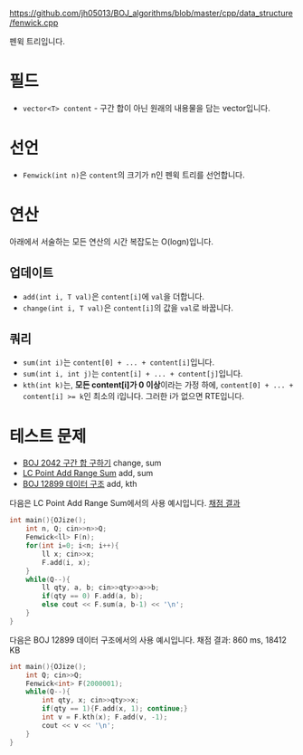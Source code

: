 https://github.com/jh05013/BOJ_algorithms/blob/master/cpp/data_structure/fenwick.cpp

펜윅 트리입니다.

# 필드
- `vector<T> content` - 구간 합이 아닌 원래의 내용물을 담는 vector입니다.

# 선언
- `Fenwick(int n)`은 `content`의 크기가 n인 펜윅 트리를 선언합니다.

# 연산
아래에서 서술하는 모든 연산의 시간 복잡도는 O(logn)입니다.

## 업데이트
- `add(int i, T val)`은 `content[i]`에 `val`을 더합니다.
- `change(int i, T val)`은 `content[i]`의 값을 `val`로 바꿉니다.

## 쿼리
- `sum(int i)`는 `content[0] + ... + content[i]`입니다.
- `sum(int i, int j)`는 `content[i] + ... + content[j]`입니다.
- `kth(int k)`는, **모든 content[i]가 0 이상**이라는 가정 하에, `content[0] + ... + content[i] >= k`인 최소의 i입니다. 그러한 i가 없으면 RTE입니다.

# 테스트 문제
- [BOJ 2042 구간 합 구하기](https://acmicpc.net/problem/2042) change, sum
- [LC Point Add Range Sum](https://judge.yosupo.jp/problem/point_add_range_sum) add, sum
- [BOJ 12899 데이터 구조](https://acmicpc.net/problem/12899) add, kth

다음은 LC Point Add Range Sum에서의 사용 예시입니다. [채점 결과](https://judge.yosupo.jp/submission/88011)
```cpp
int main(){OJize();
	int n, Q; cin>>n>>Q;
	Fenwick<ll> F(n);
	for(int i=0; i<n; i++){
		ll x; cin>>x;
		F.add(i, x);
	}
	while(Q--){
		ll qty, a, b; cin>>qty>>a>>b;
		if(qty == 0) F.add(a, b);
		else cout << F.sum(a, b-1) << '\n';
	}
}
```

다음은 BOJ 12899 데이터 구조에서의 사용 예시입니다. 채점 결과: 860 ms, 18412 KB
```cpp
int main(){OJize();
	int Q; cin>>Q;
	Fenwick<int> F(2000001);
	while(Q--){
		int qty, x; cin>>qty>>x;
		if(qty == 1){F.add(x, 1); continue;}
		int v = F.kth(x); F.add(v, -1);
		cout << v << '\n';
	}
}
```